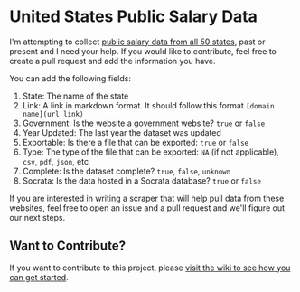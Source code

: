# United States Public Salary Data

I'm attempting to collect [public salary data from all 50 states](states.md), past or present
and I need your help. If you would like to contribute, feel free to create a
pull request and add the information you have.

You can add the following fields:

1. State: The name of the state
1. Link: A link in markdown format. It should follow this format `[domain name](url link)`
1. Government: Is the website a government website? `true` or `false`
1. Year Updated: The last year the dataset was updated
1. Exportable: Is there a file that can be exported: `true` or `false`
1. Type: The type of the file that can be exported:   `NA` (if not applicable), `csv`, `pdf`, `json`, etc 
1. Complete: Is the dataset complete? `true`, `false`, `unknown`
1. Socrata: Is the data hosted in a Socrata database? `true` or `false`

If you are interested in writing a scraper that will help pull data from these
websites, feel free to open an issue and a pull request and we'll figure out
our next steps.

## Want to Contribute?

If you want to contribute to this project, please [visit the wiki to see how you can get started](https://github.com/chipoglesby/publicSalaryData/wiki).
